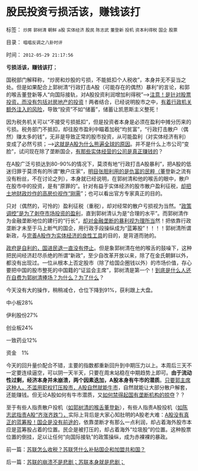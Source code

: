 # 股民投资亏损活该，赚钱该打

标签： `炒房` `郭树清` `朝鲜` `a股` `实体经济` `股民` `陈志武` `董登新` `投机` `资本利得税` `国企` `股票` 

目录： `唱唱反调之八卦时评`

时间： `2012-05-29 21:17:56`

**亏损活该，赚钱该打**；

国税部门解释称，“炒房和炒股的亏损，不能抵扣个人税收”，本身并无不妥当之处。但是如果配合上郭树清“行政打击A股（可能存在的偶然）暴利”的言论，和郭的喉舌董登新等人“向国际接轨，对A股投资利润增加利得税”——>[注意！是针对股票投资，而没有包括对房地产的投资](../../../2011/6/19/炒股抑制通胀，圈钱导致滞胀.md)！两者结合，已经说明股市之中，[有着行政机关额外注入的风险](../../../2012/1/5/证监会政策过度令A股熊遍全球.md)，导致“投资”不如“储蓄”，储蓄让凯恩斯主义整死！

因为税务机关可以“不接受亏损抵扣”，但是投资者本身是必须在盈利中摊分历来的亏损。税务部门不抵扣，却往股市盈利中瞄着加税“均贫富”，“行政打击散户（偶然）赚太多的钱”，无非是导致正常的股市投资，从可能盈利（对实体经济有利）变成了必然亏损；——>[这就是A股为什么熊遍全球的原因](../../../2012/1/30/A股散户化降低市场风险，打压散户的结果是恶性通货膨胀.md)。并不是什么上市公司“变脸”，试问现在除了垄断国企，[有那些实体经营的公司是真正赚钱的](../../../2012/1/10/高市盈率是被特权侵犯的“生理反应”；.md)？

在A股广泛亏损达到80-90%的情况下，莫须有地“行政打击A股暴利”，把A股的低迷归罪于莫须有的所谓“散户庄家”，[明目张胆利用的是仇富的民粹（董](../../../2009/12/10/专家教授嫌中国税收太轻，“向国际接轨”.md)登新之流有没有粉丝，不在讨论之列），本身就已经说明，在郭树清和他的喉舌的眼中，散户在股市中的投资，是有“原罪的”。针对有益于实体经济的股市散户盈利征税，[却把土地财政炒作的高房价视作“刚需](../../../2010/4/20/炒房客们，“冬天来了，春天还会远吗？”.md)”；也可以看出官方专家真正的目的。

只对（偶然的，可怜的）盈利征税（重税），却对经常的散户亏损视为当然。“[政策调控”是为了剥夺市场投资的盈利](../../../2012/4/24/证监会不是“证券价格监制会”及斯大林的正义.md)，直到郭树清认为是“合理的水平”。而郭树清作为金融垄断地位的建行的“行长”，[却对金融垄断的暴利视为理所当](http://blog.sina.com.cn/s/blog_606634dd0100zj0s.html)然！把依靠行政垄断才未至于马上断气的国企，用行政手段操纵成为“蓝筹股”！！！！郭树清所谓新政，与[完善A股作为实体经济的良性工具](http://blog.sina.com.cn/s/blog_606634dd0100zj0s.html)的目的，是背道而驰的。

[政府是自利的，国进民退一直没有停止](http://darthvad.blog.sohu.com/161146952.html)。但是象郭树清在他的喉舌的鼓噪下，这种把民间经济赶尽杀绝的所谓“新政”，至少自改革开放以来，除了在金氏朝鲜以外，都没有出现过。一位从根本上否定股市（除了给国企圈钱以外）的市场价值，存心要把中国的股市整死的中国籍的“证监会主席”，郭树清是第一个！[到底是什么人还在自费为郭树清捧场？为什么？为了什么](../../../2012/5/24/特权利益集团也有言论自由.md)？

今天没有大的操作，稍稍减仓，仓位下降到91%，获利跟上大盘。

中小板28%

伊利股份27%

创业板24%

一致药业12%

资金　1%

今天的回升量价配合不错，主要的指数都重新回升到中期压力以上。本周后三天不一定要连续逼空，可以阴一天半天，只要在周末站稳在中期趋势上即可。**由于流动性过剩，经济本身并未崩溃，两个因素迭加，A股本身有牛市的潜质**。[只要郭主席这种人，不滥用职权打压股市，A股自然就能牛市](../../../2012/1/10/打压投机是如何制造了大萧条？.md)，自然就能让大部分散户解套，还能赚钱。但无论A股如何有牛市潜质，又[如何禁得起国有垄断机构的掠夺](../../../2012/4/25/中国“民主”不重视私有制条件，吴英能往何处逃.md)？？

至于有些人指责散户投机（[如郭树清的喉舌董登新](../../../2011/6/13/世界上有蠢猪并不奇怪.md)），有些人指责A股投机（[如陈志武指责A股“齐涨齐跌”），](../../../2010/11/26/世界惯例小盘股估值远远高于大盘股.md)实际上背后是大家心知肚明的A股老大难：[A股没有真正的蓝筹股！国企是没有前途的](../../../2011/1/18/大象有癌症，小猴扛大旗!.md)，依靠垄断才有那么一点利润，却占着海外股市本应是蓝筹股占着的位置。民企是被打压的，却占着海外“垃圾股”的位置。这种股票位置的倒挂，足以让任何“向国际接轨”的政策操纵，成为赤裸裸的暴政。



前一篇：[苏联怎么收税？苏联凭什么补贴国企和加盟共和国？](../../../2012/5/29/苏联怎么收税？苏联凭什么补贴国企和加盟共和国？.md)

后一篇：[苏联的崩溃不是悲剧；苏联本身就是悲剧；](../../../2012/5/30/苏联的崩溃不是悲剧；苏联本身就是悲剧；.md)
